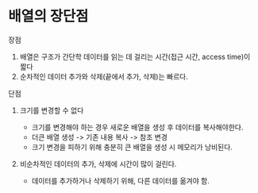 # 배열의 장단점
장점
1. 배열은 구조가 간단학 데이터를 읽는 데 걸리는 시간(접근 시간, access time)이 짧다
2. 순차적인 데이터 추가와 삭제(끝에서 추가, 삭제)는 빠르다.

단점
1. 크기를 변경할 수 없다
   - 크기를 변경해야 하는 경우 새로운 배열을 생성 후 데이터를 복사해야한다.
   - 더큰 배열 생성 -> 기존 내용 복사 -> 참조 변경
   - 크기 변경을 피하기 위해 충분히 큰 배열을 생성 시 메모리가 낭비된다.

2. 비순차적인 데이터의 추가, 삭제에 시간이 많이 걸린다.
    - 데이터를 추가하거나 삭제하기 위해, 다른 데이터를 옮겨야 함.
